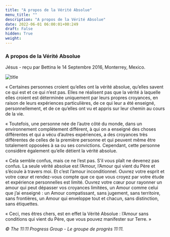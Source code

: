 ```yaml
---
title: "A propos de la Vérité Absolue"
menu_title: ""
description: "A propos de la Vérité Absolue"
date: 2022-06-01 06:00:01+00:249
draft: False
hidden: True
weight:
---
```

### A propos de la Vérité Absolue

Jésus - reçu par Bettina le 14 Septembre 2016, Monterrey, Mexico.

![title](/fr-contemporary-messages/fr-contemporary-messages-by-date-order/fr-contemporary-messages-2016/fr-2016-lumiere-spirituelle.jpg)

« Certaines personnes croient qu’elles ont la vérité absolue, qu’elles savent ce qui est et ce qui n’est pas. Elles ne réalisent pas que la vérité à laquelle elles croient est déterminée uniquement par leurs propres croyances, en raison de leurs expériences particulières, de ce qui leur a été enseigné, personnellement, et de ce qu’elles ont vu et appris sur leur chemin au cours de la vie.

« Toutefois, une personne née de l’autre côté du monde, dans un environnement complètement différent, à qui on a enseigné des choses différentes et qui a vécu d’autres expériences, a des croyances très différentes de celles de la première personne et qui peuvent même être totalement opposées à sa ou ses convictions. Cependant, cette personne considère également qu’elle détient la vérité absolue.

« Cela semble confus, mais ce ne l’est pas. S’il vous plaît ne devenez pas confus. La seule vérité absolue est l’Amour, l’Amour qui vient du Père et s’écoule à travers moi. Et c’est l’amour inconditionnel. Ouvrez votre esprit et votre cœur et rendez-vous compte que ce que vous croyez par votre étude et expérience personnelles est limité. Ouvrez votre cœur pour rayonner un amour qui peut dépasser vos croyances limitées, un Amour comme celui que j’ai enseigné : un Amour compatissant, sans jugement, sans territoire, sans frontières, un Amour qui enveloppe tout et chacun, sans distinction, sans étiquettes.

« Ceci, mes êtres chers, est en effet la Vérité Absolue : l’Amour sans conditions qui vient du Père, que vous pouvez manifester sur Terre. »

*© The 11:11 Progress Group - Le groupe de progrès 11:11.*
